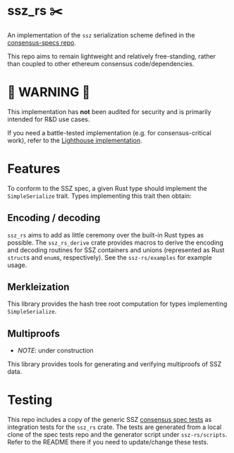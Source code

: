 # ssz_rs ✂️

An implementation of the `ssz` serialization scheme defined in the [consensus-specs repo](https://github.com/ethereum/consensus-specs).

This repo aims to remain lightweight and relatively free-standing, rather than coupled to other ethereum consensus code/dependencies.

# 🚧 WARNING 🚧

This implementation has **not** been audited for security and is primarily intended for R&D use cases.

If you need a battle-tested implementation (e.g. for consensus-critical work), refer to the [Lighthouse implementation](https://github.com/sigp/lighthouse).

# Features

To conform to the SSZ spec, a given Rust type should implement the `SimpleSerialize` trait. Types implementing this trait then obtain:

## Encoding / decoding

`ssz_rs` aims to add as little ceremony over the built-in Rust types as possible. The `ssz_rs_derive` crate provides macros to derive the encoding and decoding routines for SSZ containers and unions (represented as Rust `struct`s and `enum`s, respectively). See the `ssz-rs/examples` for example usage.

## Merkleization

This library provides the hash tree root computation for types implementing `SimpleSerialize`.

## Multiproofs

* *NOTE*: under construction

This library provides tools for generating and verifying multiproofs of SSZ data.

# Testing

This repo includes a copy of the generic SSZ [consensus spec tests](https://github.com/ethereum/consensus-spec-tests) as integration tests for the `ssz_rs` crate. The tests are generated from a local clone of the spec tests repo and the generator script under `ssz-rs/scripts`. Refer to the README there if you need to update/change these tests.
